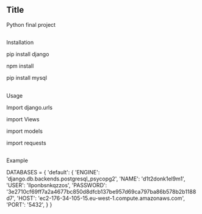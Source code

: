 ## Title

Python final project


##
Installation

pip install django

npm install 

pip install mysql

##
Usage

Import django.urls

import Views

import models

import requests






##
Example


    
    
DATABASES = {
    'default': {
        'ENGINE': 'django.db.backends.postgresql_psycopg2',
        'NAME': 'd1t2donk1el9m1',
        'USER': 'llponbsnkqzzos',
        'PASSWORD': '3e2710cf69ff7a2a4677bc850d8dfcb137be957d69ca797ba86b578b2b1188d7',
        'HOST': 'ec2-176-34-105-15.eu-west-1.compute.amazonaws.com',
        'PORT': '5432',
    }
}





